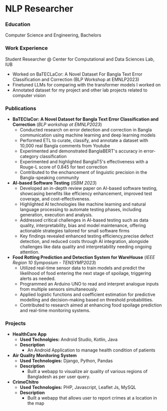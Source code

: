 # NLP Researcher

### Education
Computer Science and Engineering, Bachelors


### Work Experience
Student Researcher @ Center for Computational and Data Sciences Lab, IUB
- Worked on BaTECLaCor: A Novel Dataset For Bangla Text Error Classification and Correction (BLP Workshop at EMNLP2023)
- Finetuned LLMs for comparing with the transformer models I worked on
- Annotated dataset for my project and other lab projects related to computer vision

### Publications
- **BaTEClaCor: A Novel Dataset for Bangla Text Error Classification and Correction**  (_BLP workshop at EMNLP2023_)  
    + Conducted research on error detection and correction in Bangla communication using machine learning and deep learning models
    + Performed ETL to curate, classify, and annotate a dataset with 10,000 real Bangla comments from Youtube
    + Experimented and demonstrated BanglaBERT's accuracy in error-category classification
    + Experimented and highlighted BanglaT5's effectiveness with a Rouge-L score of 0.845 for text correction
    + Contributed to the enchancement of linguistic precision in the Bangla-speaking community
- **AI-based Software Testing** (_ISBM 2023_)
    + Developed an in-depth review paper on AI-based software testing, showcasing benefits like efficiency enhancement, improved test coverage, and cost-effectiveness.
    + Highlighted AI technologies like machine learning and natural language processing to automate testing phases, including generation, execution and analysis.
    + Addressed critical challenges in AI-based testing such as data quality, interpretability, bias and model maintenance, offering actionable strategies tailored for small software firms
    + Key findings revealed enhanced testing efficiency,precise defect detection, and reduced costs through AI integration, alongside challenges like data quality and interpretability needing ongoing attention.
- **Food Rotting Prediction and Detection System for WareHouse** (_IEEE Region 10 Symposium - TENSYMP2023_)
    + Utilized real-time sensor data to train models and predict the likelihood of food entering the next stage of spoilage, triggering alerts as needed.
    + Programmed an Arduino UNO to read and interpret analogue inputs from multiple sensors simultaneously.
    + Applied logistic functions and coefficient estimation for predictive modelling and decision-making based on threshold probabilities.
    + Contributed to research aimed at enhancing food spoilage prediction and real-time monitoring systems.
 
### Projects
- **HealthCare App**
    + **Used Technolgies:** Android Studio, Kotlin, Java
    + **Description**
      - An Android Application to manage health condition of patients
- **Air Quality Monitoring System**
    + **Used Technologies:** Django, Python, Pandas
    + **Description**
      - Built a webapp to visualize air quality of various regions of Bangladesh as per user query.
- **CrimeChitro**
    + **Used Technologies:** PHP, Javascript, Leaflet Js, MySQL
    + **Description**
      - Built a webapp that allows user to report crimes at a location in the map
    
